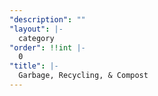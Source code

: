 ```yaml
---
"description": ""
"layout": |-
  category
"order": !!int |-
  0
"title": |-
  Garbage, Recycling, & Compost
---
```

